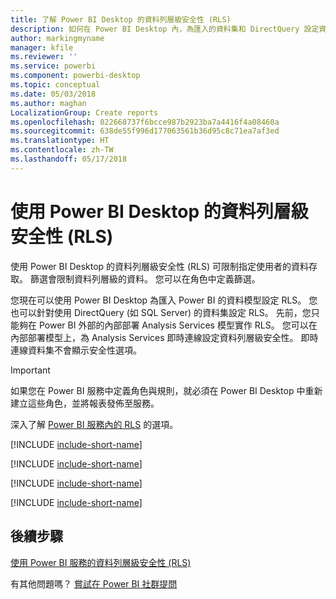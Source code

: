 ```yaml
---
title: 了解 Power BI Desktop 的資料列層級安全性 (RLS)
description: 如何在 Power BI Desktop 內，為匯入的資料集和 DirectQuery 設定資料列層級安全性。
author: markingmyname
manager: kfile
ms.reviewer: ''
ms.service: powerbi
ms.component: powerbi-desktop
ms.topic: conceptual
ms.date: 05/03/2018
ms.author: maghan
LocalizationGroup: Create reports
ms.openlocfilehash: 022668737f6bcce987b2923ba7a4416f4a08460a
ms.sourcegitcommit: 638de55f996d177063561b36d95c8c71ea7af3ed
ms.translationtype: HT
ms.contentlocale: zh-TW
ms.lasthandoff: 05/17/2018
---
```

# <a name="row-level-security-rls-with-power-bi-desktop"></a>使用 Power BI Desktop 的資料列層級安全性 (RLS)
使用 Power BI Desktop 的資料列層級安全性 (RLS) 可限制指定使用者的資料存取。 篩選會限制資料列層級的資料。 您可以在角色中定義篩選。

您現在可以使用 Power BI Desktop 為匯入 Power BI 的資料模型設定 RLS。 您也可以針對使用 DirectQuery (如 SQL Server) 的資料集設定 RLS。 先前，您只能夠在 Power BI 外部的內部部署 Analysis Services 模型實作 RLS。 您可以在內部部署模型上，為 Analysis Services 即時連線設定資料列層級安全性。 即時連線資料集不會顯示安全性選項。

> [!IMPORTANT]
> 如果您在 Power BI 服務中定義角色與規則，就必須在 Power BI Desktop 中重新建立這些角色，並將報表發佈至服務。
> 
> 

深入了解 [Power BI 服務內的 RLS](service-admin-rls.md) 的選項。

[!INCLUDE [include-short-name](./includes/rls-desktop-define-roles.md)]

[!INCLUDE [include-short-name](./includes/rls-desktop-view-as-roles.md)]

[!INCLUDE [include-short-name](./includes/rls-limitations.md)]

[!INCLUDE [include-short-name](./includes/rls-faq.md)]

## <a name="next-steps"></a>後續步驟
[使用 Power BI 服務的資料列層級安全性 (RLS)](service-admin-rls.md)  

有其他問題嗎？ [嘗試在 Power BI 社群提問](http://community.powerbi.com/)

